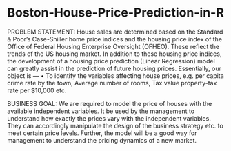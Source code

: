 # Boston-House-Price-Prediction-in-R

PROBLEM STATEMENT:
House sales are determined based on the Standard & Poor’s Case-Shiller home price indices and the housing price index of the Office of Federal Housing Enterprise Oversight (OFHEO). These reflect the trends of the US housing market. In addition to these housing price indices, the development of a housing price prediction (Linear Regression) model can greatly assist in the prediction of future housing prices.
Essentially, our object is —
•	To identify the variables affecting house prices, e.g. per capita crime rate by the town, Average number of rooms, Tax value property-tax rate per $10,000 etc.

BUSINESS GOAL:
We are required to model the price of houses with the available independent variables. It be used by the management to understand how exactly the prices vary with the independent variables. They can accordingly manipulate the design of the business strategy etc. to meet certain price levels. Further, the model will be a good way for management to understand the pricing dynamics of a new market.
